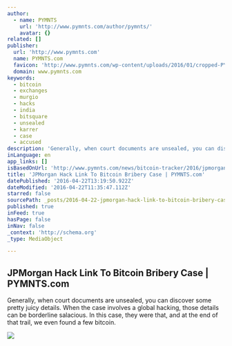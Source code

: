 ```yaml
---
author:
  - name: PYMNTS
    url: 'http://www.pymnts.com/author/pymnts/'
    avatar: {}
related: []
publisher:
  url: 'http://www.pymnts.com'
  name: PYMNTS.com
  favicon: 'http://www.pymnts.com/wp-content/uploads/2016/01/cropped-PYMNTS-Favicon1-192x192.jpg'
  domain: www.pymnts.com
keywords:
  - bitcoin
  - exchanges
  - murgio
  - hacks
  - india
  - bitsquare
  - unsealed
  - karrer
  - case
  - accused
description: 'Generally, when court documents are unsealed, you can discover some pretty juicy details. When the case involves a global hacking, those details can be borderline salacious. In this case, they were that, and at the end of that trail, we even found a few bitcoin.'
inLanguage: en
app_links: []
isBasedOnUrl: 'http://www.pymnts.com/news/bitcoin-tracker/2016/jpmorgan-hack-indictment-unearths-bitcoin-bribery-link/'
title: 'JPMorgan Hack Link To Bitcoin Bribery Case | PYMNTS.com'
datePublished: '2016-04-22T13:19:50.922Z'
dateModified: '2016-04-22T11:35:47.112Z'
starred: false
sourcePath: _posts/2016-04-22-jpmorgan-hack-link-to-bitcoin-bribery-case-or-pymntscom.md
published: true
inFeed: true
hasPage: false
inNav: false
_context: 'http://schema.org'
_type: MediaObject

---
```

<article style=""><h1>JPMorgan Hack Link To Bitcoin Bribery Case | PYMNTS.com</h1><p>Generally, when court documents are unsealed, you can discover some pretty juicy details. When the case involves a global hacking, those details can be borderline salacious. In this case, they were that, and at the end of that trail, we even found a few bitcoin.</p><img src="http://www.pymnts.com/wp-content/uploads/2016/02/bitcoin-1000x600.jpg" /></article>